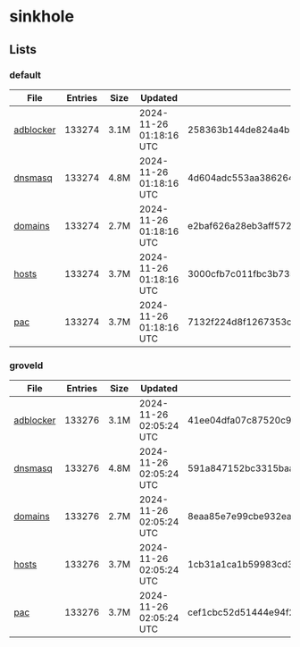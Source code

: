# sinkhole

## Lists

### default

|File|Entries|Size|Updated|Hash|
|-|-|-|-|-|
|[adblocker](https://raw.githubusercontent.com/groveld/sinkhole/lists/default/adblocker.txt)|133274|3.1M|2024-11-26 01:18:16 UTC|258363b144de824a4b16806fc545e6defa9a594d632dae0b1f365e8837c7ce29|
|[dnsmasq](https://raw.githubusercontent.com/groveld/sinkhole/lists/default/dnsmasq.txt)|133274|4.8M|2024-11-26 01:18:16 UTC|4d604adc553aa386264ba3e0b198d8dc4073e8b539e70738297526c41d3db9f0|
|[domains](https://raw.githubusercontent.com/groveld/sinkhole/lists/default/domains.txt)|133274|2.7M|2024-11-26 01:18:16 UTC|e2baf626a28eb3aff5721330b715b194f665d0bb104b9ee9b57872932ef98542|
|[hosts](https://raw.githubusercontent.com/groveld/sinkhole/lists/default/hosts.txt)|133274|3.7M|2024-11-26 01:18:16 UTC|3000cfb7c011fbc3b73555f3faf19c0116340ec3fe06cf77a280f06e756993d2|
|[pac](https://raw.githubusercontent.com/groveld/sinkhole/lists/default/pac.txt)|133274|3.7M|2024-11-26 01:18:16 UTC|7132f224d8f1267353c9f1e487530dba7ff50afe4e1525f63aeb8c6d1e5981fe|

### groveld

|File|Entries|Size|Updated|Hash|
|-|-|-|-|-|
|[adblocker](https://raw.githubusercontent.com/groveld/sinkhole/lists/groveld/adblocker.txt)|133276|3.1M|2024-11-26 02:05:24 UTC|41ee04dfa07c87520c9ffd0230f46853bf211a29230765614174ed709849e3b4|
|[dnsmasq](https://raw.githubusercontent.com/groveld/sinkhole/lists/groveld/dnsmasq.txt)|133276|4.8M|2024-11-26 02:05:24 UTC|591a847152bc3315baade53693787c34bd25fd4cce4708bd404ac655a0dab4af|
|[domains](https://raw.githubusercontent.com/groveld/sinkhole/lists/groveld/domains.txt)|133276|2.7M|2024-11-26 02:05:24 UTC|8eaa85e7e99cbe932ea08bc83d0cc8a5c5dcf962a43b90803eedf02691ba1aef|
|[hosts](https://raw.githubusercontent.com/groveld/sinkhole/lists/groveld/hosts.txt)|133276|3.7M|2024-11-26 02:05:24 UTC|1cb31a1ca1b59983cd3728ac8dfb457f24336e0d7b67515e344774bbc529f9c7|
|[pac](https://raw.githubusercontent.com/groveld/sinkhole/lists/groveld/pac.txt)|133276|3.7M|2024-11-26 02:05:24 UTC|cef1cbc52d51444e94f2f63db35d235e1bbd7f5e7119727dc39282542b7576b8|
